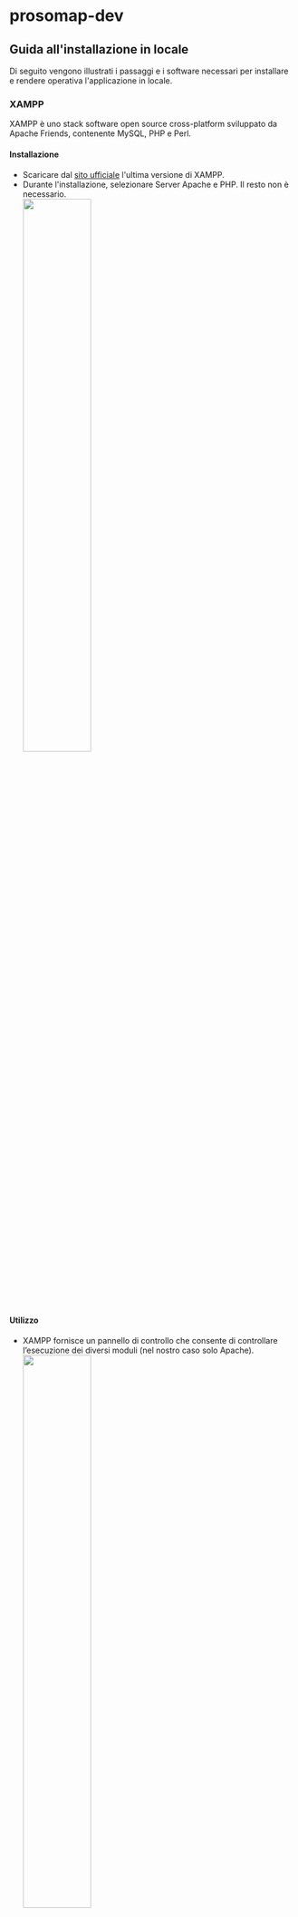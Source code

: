 # prosomap-dev

## Guida all'installazione in locale

Di seguito vengono illustrati i passaggi e i software necessari per installare e rendere operativa l'applicazione in locale.

### XAMPP

XAMPP è uno stack software open source cross-platform sviluppato da Apache Friends, contenente MySQL, PHP e Perl.

#### Installazione

   - Scaricare dal [sito ufficiale](https://www.apachefriends.org/it/index.html) l'ultima versione di XAMPP.
   - Durante l'installazione, selezionare Server Apache e PHP. Il resto non è necessario.
     <br>
     <img src="images/xampp_install.jpg" width=50%>
#### Utilizzo

   - XAMPP fornisce un pannello di controllo che consente di controllare l’esecuzione dei diversi moduli (nel nostro caso solo Apache).
     <br>
     <img src="images/xampp_start.jpg" width=50%>

### PostgreSQL

PostgreSQL è un DBMS open source per la gestione di database relazionali.

#### Installazione

   - Scaricare dal [sito ufficiale](https://www.enterprisedb.com/downloads/postgres-postgresql-downloads) l'ultima versione di PostgreSQL.
   - Il numero di porta di default viene impostato automaticamente. Non va modificato.
     <br>
     <img src="images/postgres_port.jpg" width=50%>
   - Il nome utente di default è **postgres**.
   - La password da impostare è **prosomap**. Sarà la password richiesta per accedere al database ed effettuare la connessione ad esso all'interno dell'applicazione.
   - E' necessario caricare le librerie client PostgreSQL per PHP, che sono già presenti. Per farlo, si deve entrare in **xampp** > **php**. Nel file **php.ini** bisogna scommentare (ovvero togliere il ;) nelle righe:
     - extension=pdo_pgsql
     - extension=pgsql
     <br>
     <img src="images/xampp_php_ini.jpg" width=50%>
     
### PgAdmin

PgAdmin è una piattaforma open source per la gestione e lo sviluppo di database PostgreSQL.

- Scaricare l'ultima versione di pgAdmin dal [sito ufficiale](https://www.pgadmin.org/download/) e seguire i passaggi necessari per l'installazione.
- Aprire pgAdmin. Collegarsi al server PostgreSQL dal menu a sinistra, con nome utente **postgres** e password **prosomap** (è la password scelta in precedenza).
<br>
  <img src="images/postgres_menu.jpg" width=50%>

### Importare la base di dati

Nella cartella **db** del progetto sono contenuti i file di backup dello schema e dei dati del database (**prosomap-db-schema** e **prosomap-db-data**). Per utilizzarli bisogna creare un nuovo database da pgAdmin ed esportare in esso lo schema e i dati contenuti nei due file.

- Creare il nuovo database cliccando con il tasto destro la voce **Databases** dal menu a sinistra. Chiamare il database **prosomap-dev**.
  <br>
  <img src="images/postgres_create_db.jpg" width=50%>
- Cliccare con il tasto destro sul database appena creato nel menu a sinistra e selezionare la voce **Query Tool**.
  <img src="images/postgres_open_query_tool.jpg" width=50%>
- Nella finestra che si apre a destra, copiare il contenuto del file **prosomap-db-schema** e cliccare sull'icona di **run** (evidenziata in giallo).
  <img src="images/postgres_run_schema.jpg" width=70%>
- Ripetere il passo precedente per il file **prosomap-db-data**.

## Utilizzare l'applicazione

A questo punto il back-end dell'applicazione dovrebbe funzionare correttamente. 

Per utilizzare ProsoMap è necessario scaricare la repository GitHub cliccando su **Code** > **Download ZIP**.
  <img src="images/repo_download.jpg" width=70%>

Una volta estratti i file contenuti in essa, bisogna spostare l'intera cartella in **xampp** > **htdocs**. Si dovrebbe ottenere qualcosa di simile a questo. Fare attenzione al percorso file che compare in alto:
  <img src="images/htdocs_folder.jpg" width=70%>

Ora assicurarsi di avviare XAMPP e accendere il server Apache dal pannello di controllo (se è già attivo poichè era già stato avviato dopo l'installazione, riavviarlo).

Digitare nel browser **localhost/prosomap-dev-master/**. Dovreste ottenere l'interfaccia funzionante di ProsoMap. 

**N.B:** l'indirizzo e la porta del localhost possono variare in base al sistema operativo o alla singola macchina su cui si esegue.

## NOTE

Se si vuole utilizzare un database con nome diverso da **prosomap-dev** o con una password diversa da **prosomap**, è possibile crearlo secondo le proprie esigenze. Per far funzionare l'applicazione andranno modificati i file **index.php** e **load-sidebar-content**. In entrambi i file cercare la riga:

```
$dbconn = pg_connect("dbname=prosomap-dev user=postgres password=prosomap") or die('Connection Failed');
```

e sostituire **dbname** con il nuovo nome del database, **password** con la nuova password.
